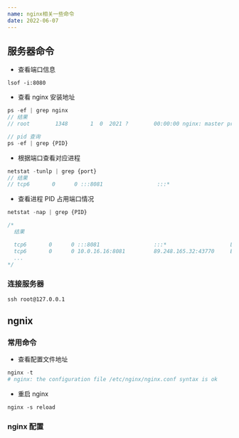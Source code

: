 ```yaml
---
name: nginx相关一些命令
date: 2022-06-07
---
```


## 服务器命令

- 查看端口信息

```
lsof -i:8080
```

- 查看 nginx 安装地址

```js
ps -ef | grep nginx
// 结果
// root        1348       1  0  2021 ?        00:00:00 nginx: master process /usr/sbin/nginx

// pid 查询
ps -ef | grep {PID}
```

- 根据端口查看对应进程

```js
netstat -tunlp | grep {port}
// 结果
// tcp6       0      0 :::8081                 :::*                    LISTEN      1093557/node
```

- 查看进程 PID 占用端口情况

```js
netstat -nap | grep {PID}

/*
  结果

  tcp6       0      0 :::8081                 :::*                    LISTEN      1093557/node
  tcp6       0      0 10.0.16.16:8081         89.248.165.32:43770     ESTABLISHED 1093557/node
  ...
*/
```

### 连接服务器

```
ssh root@127.0.0.1
```

## ngnix

### 常用命令

- 查看配置文件地址

```py
nginx -t
# nginx: the configuration file /etc/nginx/nginx.conf syntax is ok
```

- 重启 nginx

```
nginx -s reload
```

### nginx 配置
